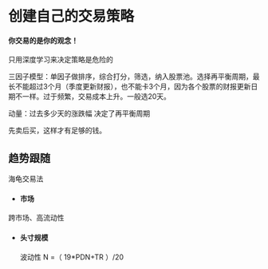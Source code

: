 # 创建自己的交易策略

#### 你交易的是你的观念！

只用深度学习来决定策略是危险的

三因子模型：单因子做排序，综合打分，筛选，纳入股票池。选择再平衡周期，最长不能超过3个月（季度更新财报），也不能卡3个月，因为各个股票的财报更新日期不一样。过于频繁，交易成本上升。一般选20天。

动量：过去多少天的涨跌幅 决定了再平衡周期

先卖后买，这样才有足够的钱。

## 趋势跟随

海龟交易法

- #### 市场

跨市场、高流动性

- #### 头寸规模

  波动性
  N =（ 19*PDN+TR ）/20